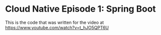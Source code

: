 # Cloud Native Episode 1: Spring Boot

This is the code that was written for the video at https://www.youtube.com/watch?v=t_hJO5QPT6U
